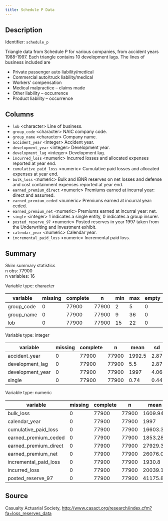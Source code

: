 ```yaml
---
title: Schedule P Data
---
```


## Description

Identifier: `schedule_p`

Triangle data from Schedule P for various companies, from accident years 1988-1997.
Each triangle contains 10 development lags. The lines of business included are

- Private passenger auto liability/medical
- Commercial auto/truck liability/medical
- Workers' compensation
- Medical malpractice – claims made
- Other liability – occurrence
- Product liability – occurrence

## Columns

- `lob` &lt;character&gt; Line of business.
- `group_code` &lt;character&gt; NAIC company code.
- `group_name` &lt;character&gt; Company name.
- `accident_year` &lt;integer&gt; Accident year.
- `development_year` &lt;integer&gt; Development year.
- `development_lag` &lt;integer&gt; Development lag.
- `incurred_loss` &lt;numeric&gt; Incurred losses and allocated expenses reported at year end.
- `cumulative_paid_loss` &lt;numeric&gt; Cumulative paid losses and allocated expenses at year end.
- `bulk_loss` &lt;numeric&gt; Bulk and IBNR reserves on net losses and defense and cost containment expenses reported at year end.
- `earned_premium_direct` &lt;numeric&gt; Premiums earned at incurral year: direct and assumed.
- `earned_premium_ceded` &lt;numeric&gt; Premiums earned at incurral year: ceded.
- `earned_premium_net` &lt;numeric&gt; Premiums earned at incurral year: net.
- `single` &lt;integer&gt; 1 indicates a single entity, 0 indicates a group insurer.
- `posted_reserve_97` &lt;numeric&gt; Posted reserves in year 1997 taken from the Underwriting and Investment exhibit.
- `calendar_year` &lt;numeric&gt; Calendar year.
- `incremental_paid_loss` &lt;numeric&gt; Incremental paid loss.

## Summary

Skim summary statistics  
 n obs: 77900    
 n variables: 16    

Variable type: character

|  variable  | missing | complete |   n   | min | max | empty | n_unique |
|------------|---------|----------|-------|-----|-----|-------|----------|
| group_code |    0    |  77900   | 77900 |  2  |  5  |   0   |   379    |
| group_name |    0    |  77900   | 77900 |  9  | 36  |   0   |   376    |
|    lob     |    0    |  77900   | 77900 | 15  | 22  |   0   |    6     |

Variable type: integer

|     variable     | missing | complete |   n   |  mean  |  sd  |  p0  | p25  |  p50   | p75  | p100 |   hist   |
|------------------|---------|----------|-------|--------|------|------|------|--------|------|------|----------|
|  accident_year   |    0    |  77900   | 77900 | 1992.5 | 2.87 | 1988 | 1990 | 1992.5 | 1995 | 1997 | ▇▃▃▃▃▃▃▇ |
| development_lag  |    0    |  77900   | 77900 |  5.5   | 2.87 |  1   |  3   |  5.5   |  8   |  10  | ▇▃▃▃▃▃▃▇ |
| development_year |    0    |  77900   | 77900 |  1997  | 4.06 | 1988 | 1994 |  1997  | 2000 | 2006 | ▂▂▃▇▅▃▂▂ |
|      single      |    0    |  77900   | 77900 |  0.74  | 0.44 |  0   |  0   |   1    |  1   |  1   | ▃▁▁▁▁▁▁▇ |

Variable type: numeric

|       variable        | missing | complete |   n   |   mean   |    sd     |   p0   | p25  | p50  | p75  |  p100   |   hist   |
|-----------------------|---------|----------|-------|----------|-----------|--------|------|------|------|---------|----------|
|       bulk_loss       |    0    |  77900   | 77900 | 1609.94  | 43242.69  | -32101 |  0   |  0   |  49  | 3830524 | ▇▁▁▁▁▁▁▁ |
|     calendar_year     |    0    |  77900   | 77900 |   1997   |   4.06    |  1988  | 1994 | 1997 | 2000 |  2006   | ▂▂▃▇▅▃▂▂ |
| cumulative_paid_loss  |    0    |  77900   | 77900 | 16603.33 |   3e+05   | -20180 |  0   | 140  | 1780 | 1.1e+07 | ▇▁▁▁▁▁▁▁ |
| earned_premium_ceded  |    0    |  77900   | 77900 | 1853.28  |  9654.34  | -6214  |  0   |  88  | 906  | 313122  | ▇▁▁▁▁▁▁▁ |
| earned_premium_direct |    0    |  77900   | 77900 | 27929.3  | 443190.94 | -6518  |  21  | 736  | 5586 | 1.5e+07 | ▇▁▁▁▁▁▁▁ |
|  earned_premium_net   |    0    |  77900   | 77900 | 26076.02 | 435459.73 | -9731  |  10  | 418  | 3687 | 1.5e+07 | ▇▁▁▁▁▁▁▁ |
| incremental_paid_loss |    0    |  77900   | 77900 |  1930.8  | 56629.76  | -39688 |  0   |  0   |  92  | 4491070 | ▇▁▁▁▁▁▁▁ |
|     incurred_loss     |    0    |  77900   | 77900 | 20039.13 | 339970.95 | -12899 |  0   | 233  | 2500 | 1.2e+07 | ▇▁▁▁▁▁▁▁ |
|   posted_reserve_97   |    0    |  77900   | 77900 | 41175.83 |   5e+05   |   0    | 113  | 1065 | 6375 | 1.4e+07 | ▇▁▁▁▁▁▁▁ |

## Source

Casualty Actuarial Society, http://www.casact.org/research/index.cfm?fa=loss_reserves_data